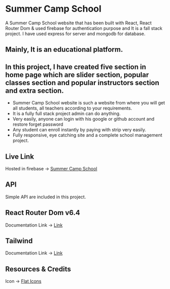 # Summer Camp School  

A Summer Camp School website that has been built with React, React Router Dom & used firebase for authentication purpose and It is a fall stack project. I have used express for server and mongodb for database.

## Mainly, It is an educational  platform.



## In this project, I have created five section in home page which are slider section, popular classes section and popular instructors section and extra section.  



* Summer Camp School website is such a website from where you will get all students, all teachers according to your requirements.
* It is a fully full stack project admin can do anything.   
* Very easily, anyone can login with his google or github account and restore forget password
* Any student can enroll instantly by paying with strip very easily.
* Fully responsive, eye catching site and a complete school management project.


## Live Link
Hosted in firebase -> [Summer Camp School](https://summer-camp-school-clien-a74d5.web.app/)

## API 
Simple API are included in this project.

## React Router Dom v6.4 
Documentation Link -> [Link](https://reactrouter.com/en/main/start/overview)

## Tailwind
Documentation Link -> [Link](https://tailwindcss.com/docs/installation)


## Resources & Credits
Icon -> [Flat Icons](https://www.flaticon.com/search?word=job%20seeker)

